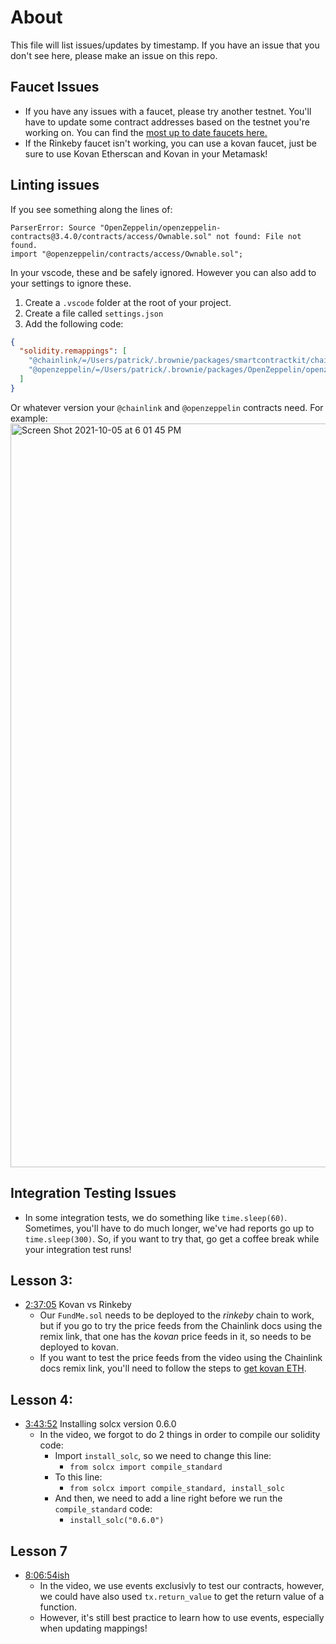# About

This file will list issues/updates by timestamp. If you have an issue that you don't see here, please make an issue on this repo. 

## Faucet Issues
- If you have any issues with a faucet, please try another testnet. You'll have to update some contract addresses based on the testnet you're working on. You can find the [most up to date faucets here.](https://docs.chain.link/docs/link-token-contracts/) 
- If the Rinkeby faucet isn't working, you can use a kovan faucet, just be sure to use Kovan Etherscan and Kovan in your Metamask!

## Linting issues

If you see something along the lines of:

```
ParserError: Source "OpenZeppelin/openzeppelin-contracts@3.4.0/contracts/access/Ownable.sol" not found: File not found.
import "@openzeppelin/contracts/access/Ownable.sol";
```

In your vscode, these and be safely ignored. However you can also add to your settings to ignore these. 
1. Create a `.vscode` folder at the root of your project.
2. Create a file called `settings.json`
3. Add the following code:

```json
{
  "solidity.remappings": [
    "@chainlink/=/Users/patrick/.brownie/packages/smartcontractkit/chainlink-brownie-contracts@0.2.2",
    "@openzeppelin/=/Users/patrick/.brownie/packages/OpenZeppelin/openzeppelin-contracts@4.3.2"
  ]
}
```

Or whatever version your `@chainlink` and `@openzeppelin` contracts need. For example:
<img width="1190" alt="Screen Shot 2021-10-05 at 6 01 45 PM" src="https://user-images.githubusercontent.com/54278053/136108868-15739283-0789-4ce1-bf4a-7491ea4b7c2e.png">


## Integration Testing Issues
- In some integration tests, we do something like `time.sleep(60)`. Sometimes, you'll have to do much longer, we've had reports go up to `time.sleep(300)`. So, if you want to try that, go get a coffee break while your integration test runs!

## Lesson 3:
- [2:37:05](https://youtu.be/M576WGiDBdQ?t=9425) Kovan vs Rinkeby
  - Our `FundMe.sol` needs to be deployed to the *rinkeby* chain to work, but if you go to try the price feeds from the Chainlink docs using the remix link, that one has the *kovan* price feeds in it, so needs to be deployed to kovan. 
  - If you want to test the price feeds from the video using the Chainlink docs remix link, you'll need to follow the steps to [get kovan ETH](https://docs.chain.link/docs/link-token-contracts/#kovan).  

## Lesson 4:
- [3:43:52](https://youtu.be/M576WGiDBdQ?t=13432) Installing solcx version 0.6.0
  - In the video, we forgot to do 2 things in order to compile our solidity code:
    - Import `install_solc`, so we need to change this line:
      - `from solcx import compile_standard`
    - To this line:
      - `from solcx import compile_standard, install_solc`
    - And then, we need to add a line right before we run the `compile_standard` code:
      - `install_solc("0.6.0")`

## Lesson 7
- [8:06:54ish](https://youtu.be/M576WGiDBdQ?t=29214)
  - In the video, we use events exclusivly to test our contracts, however, we could have also used `tx.return_value` to get the return value of a function. 
  - However, it's still best practice to learn how to use events, especially when updating mappings!

